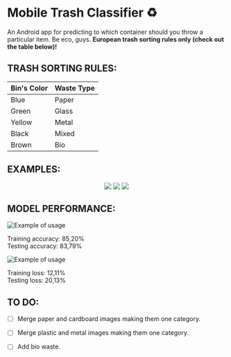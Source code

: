 # Mobile Trash Classifier ♻
An Android app for predicting to which container should you throw a particular item. Be eco, guys.
**European trash sorting rules only (check out the table below)!**


## TRASH SORTING RULES:

| Bin's Color | Waste Type  |
| ----------- | ----------- |
| Blue        | Paper       |
| Green       | Glass       |
| Yellow      | Metal       |
| Black       | Mixed       |
| Brown       | Bio         |


## EXAMPLES:

<p align="center">
<img src="https://github.com/weronikazak/Handy-Trash-Classifier/blob/master/test/paper.gif">
<img src="https://github.com/weronikazak/Handy-Trash-Classifier/blob/master/test/plastic.gif">
  <img src="https://github.com/weronikazak/Handy-Trash-Classifier/blob/master/test/metal.gif">
</p>



## MODEL PERFORMANCE:
![Example of usage](https://github.com/weronikazak/Handy-Trash-Classifier/blob/master/python/performance/accuracy.png)

Training accuracy: 85,20%  
Testing accuracy: 83,79%


![Example of usage](https://github.com/weronikazak/Handy-Trash-Classifier/blob/master/python/performance/loss.png)

Training loss: 12,11%  
Testing loss: 20,13%


## TO DO:

- [ ] Merge paper and cardboard images making them one category.

- [ ] Merge plastic and metal images making them one category.

- [ ] Add bio waste.
